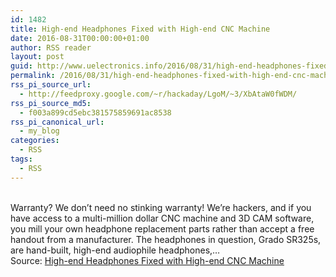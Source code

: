 ```yaml
---
id: 1482
title: High-end Headphones Fixed with High-end CNC Machine
date: 2016-08-31T00:00:00+01:00
author: RSS reader
layout: post
guid: http://www.uelectronics.info/2016/08/31/high-end-headphones-fixed-with-high-end-cnc-machine/
permalink: /2016/08/31/high-end-headphones-fixed-with-high-end-cnc-machine/
rss_pi_source_url:
  - http://feedproxy.google.com/~r/hackaday/LgoM/~3/XbAtaW0fWDM/
rss_pi_source_md5:
  - f003a899cd5ebc381575859691ac8538
rss_pi_canonical_url:
  - my_blog
categories:
  - RSS
tags:
  - RSS
---
```

&#013;  
Warranty? We don’t need no stinking warranty! We’re hackers, and if you have access to a multi-million dollar CNC machine and 3D CAM software, you mill your own headphone replacement parts rather than accept a free handout from a manufacturer. The headphones in question, Grado SR325s, are hand-built, high-end audiophile headphones,…&#013;  
Source: <a href="http://feedproxy.google.com/~r/hackaday/LgoM/~3/XbAtaW0fWDM/" target="_blank">High-end Headphones Fixed with High-end CNC Machine</a>